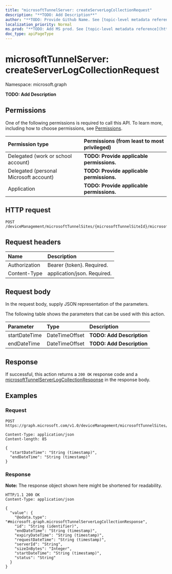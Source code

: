 ```yaml
---
title: "microsoftTunnelServer: createServerLogCollectionRequest"
description: "**TODO: Add Description**"
author: "**TODO: Provide Github Name. See [topic-level metadata reference](https://msgo.azurewebsites.net/add/document/guidelines/metadata.html#topic-level-metadata)**"
localization_priority: Normal
ms.prod: "**TODO: Add MS prod. See [topic-level metadata reference](https://msgo.azurewebsites.net/add/document/guidelines/metadata.html#topic-level-metadata)**"
doc_type: apiPageType
---
```


# microsoftTunnelServer: createServerLogCollectionRequest
Namespace: microsoft.graph



**TODO: Add Description**

## Permissions
One of the following permissions is required to call this API. To learn more, including how to choose permissions, see [Permissions](/graph/permissions-reference).

|Permission type|Permissions (from least to most privileged)|
|:---|:---|
|Delegated (work or school account)|**TODO: Provide applicable permissions.**|
|Delegated (personal Microsoft account)|**TODO: Provide applicable permissions.**|
|Application|**TODO: Provide applicable permissions.**|

## HTTP request

<!-- {
  "blockType": "ignored"
}
-->
``` http
POST /deviceManagement/microsoftTunnelSites/{microsoftTunnelSiteId}/microsoftTunnelServers/{microsoftTunnelServerId}/createServerLogCollectionRequest
```

## Request headers
|Name|Description|
|:---|:---|
|Authorization|Bearer {token}. Required.|
|Content-Type|application/json. Required.|

## Request body
In the request body, supply JSON representation of the parameters.

The following table shows the parameters that can be used with this action.

|Parameter|Type|Description|
|:---|:---|:---|
|startDateTime|DateTimeOffset|**TODO: Add Description**|
|endDateTime|DateTimeOffset|**TODO: Add Description**|



## Response

If successful, this action returns a `200 OK` response code and a [microsoftTunnelServerLogCollectionResponse](../resources/microsofttunnelserverlogcollectionresponse.md) in the response body.

## Examples

### Request
<!-- {
  "blockType": "request",
  "name": "microsofttunnelserver_createserverlogcollectionrequest"
}
-->
``` http
POST https://graph.microsoft.com/v1.0/deviceManagement/microsoftTunnelSites/{microsoftTunnelSiteId}/microsoftTunnelServers/{microsoftTunnelServerId}/createServerLogCollectionRequest

Content-Type: application/json
Content-length: 85

{
  "startDateTime": "String (timestamp)",
  "endDateTime": "String (timestamp)"
}
```


### Response
**Note:** The response object shown here might be shortened for readability.
<!-- {
  "blockType": "response",
  "truncated": true,
  "@odata.type": "microsoft.graph.microsoftTunnelServerLogCollectionResponse"
}
-->
``` http
HTTP/1.1 200 OK
Content-Type: application/json

{
  "value": {
    "@odata.type": "#microsoft.graph.microsoftTunnelServerLogCollectionResponse",
    "id": "String (identifier)",
    "endDateTime": "String (timestamp)",
    "expiryDateTime": "String (timestamp)",
    "requestDateTime": "String (timestamp)",
    "serverId": "String",
    "sizeInBytes": "Integer",
    "startDateTime": "String (timestamp)",
    "status": "String"
  }
}
```

